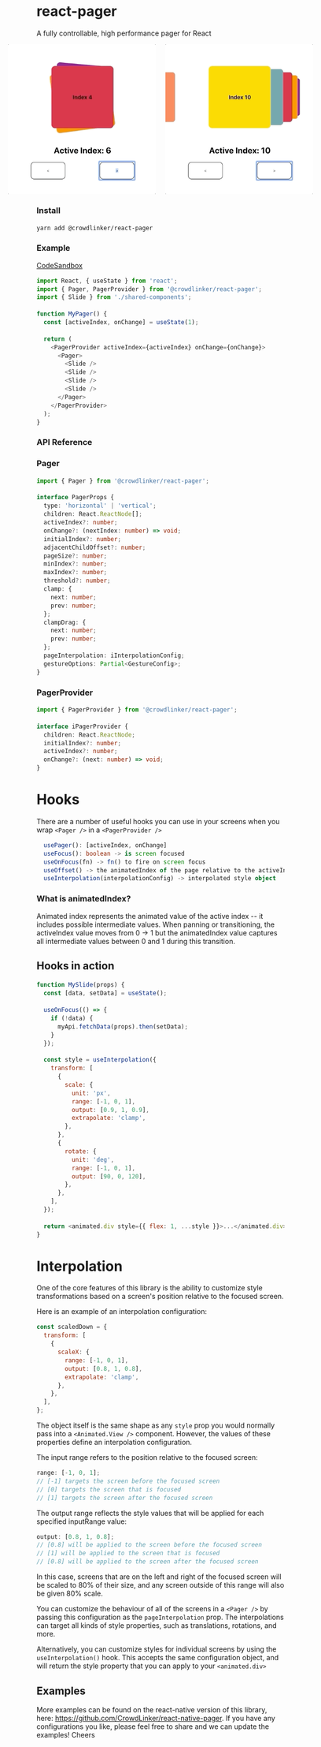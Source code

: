 # react-pager

A fully controllable, high performance pager for React

<p align="center" style="display: flex; justify-content: center; align-items:center;">
  <img src="assets/kilter-cards-web.gif" width="300px"  style="margin: 0 10px"/>
  <img src="assets/stacked-cards-web.gif" width="300px"  style="margin: 0 10px"/>
</p>

### Install

`yarn add @crowdlinker/react-pager`

### Example

[CodeSandbox](https://codesandbox.io/s/floral-rgb-rko24)

```javascript
import React, { useState } from 'react';
import { Pager, PagerProvider } from '@crowdlinker/react-pager';
import { Slide } from './shared-components';

function MyPager() {
  const [activeIndex, onChange] = useState(1);

  return (
    <PagerProvider activeIndex={activeIndex} onChange={onChange}>
      <Pager>
        <Slide />
        <Slide />
        <Slide />
        <Slide />
      </Pager>
    </PagerProvider>
  );
}
```

### API Reference

### Pager

```typescript
import { Pager } from '@crowdlinker/react-pager';

interface PagerProps {
  type: 'horizontal' | 'vertical';
  children: React.ReactNode[];
  activeIndex?: number;
  onChange?: (nextIndex: number) => void;
  initialIndex?: number;
  adjacentChildOffset?: number;
  pageSize?: number;
  minIndex?: number;
  maxIndex?: number;
  threshold?: number;
  clamp: {
    next: number;
    prev: number;
  };
  clampDrag: {
    next: number;
    prev: number;
  };
  pageInterpolation: iInterpolationConfig;
  gestureOptions: Partial<GestureConfig>;
}
```

### PagerProvider

```typescript
import { PagerProvider } from '@crowdlinker/react-pager';

interface iPagerProvider {
  children: React.ReactNode;
  initialIndex?: number;
  activeIndex?: number;
  onChange?: (next: number) => void;
}
```

# Hooks

There are a number of useful hooks you can use in your screens when you wrap `<Pager />` in a `<PagerProvider />`

```typescript
  usePager(): [activeIndex, onChange]
  useFocus(): boolean -> is screen focused
  useOnFocus(fn) -> fn() to fire on screen focus
  useOffset() -> the animatedIndex of the page relative to the activeIndex
  useInterpolation(interpolationConfig) -> interpolated style object
```

### What is animatedIndex?

Animated index represents the animated value of the active index -- it includes possible intermediate values.
When panning or transitioning, the activeIndex value moves from 0 -> 1 but the animatedIndex value captures all intermediate values between 0 and 1 during this transition.

## Hooks in action

```javascript
function MySlide(props) {
  const [data, setData] = useState();

  useOnFocus(() => {
    if (!data) {
      myApi.fetchData(props).then(setData);
    }
  });

  const style = useInterpolation({
    transform: [
      {
        scale: {
          unit: 'px',
          range: [-1, 0, 1],
          output: [0.9, 1, 0.9],
          extrapolate: 'clamp',
        },
      },
      {
        rotate: {
          unit: 'deg',
          range: [-1, 0, 1],
          output: [90, 0, 120],
        },
      },
    ],
  });

  return <animated.div style={{ flex: 1, ...style }}>...</animated.div>;
}
```

# Interpolation

One of the core features of this library is the ability to customize style transformations based on a screen's position relative to the focused screen.

Here is an example of an interpolation configuration:

```javascript
const scaledDown = {
  transform: [
    {
      scaleX: {
        range: [-1, 0, 1],
        output: [0.8, 1, 0.8],
        extrapolate: 'clamp',
      },
    },
  ],
};
```

The object itself is the same shape as any `style` prop you would normally pass into a `<Animated.View />` component. However, the values of these properties define an interpolation configuration.

The input range refers to the position relative to the focused screen:

```javascript
range: [-1, 0, 1];
// [-1] targets the screen before the focused screen
// [0] targets the screen that is focused
// [1] targets the screen after the focused screen
```

The output range reflects the style values that will be applied for each specified inputRange value:

```javascript
output: [0.8, 1, 0.8];
// [0.8] will be applied to the screen before the focused screen
// [1] will be applied to the screen that is focused
// [0.8] will be applied to the screen after the focused screen
```

In this case, screens that are on the left and right of the focused screen will be scaled to 80% of their size, and any screen outside of this range will also be given 80% scale.

You can customize the behaviour of all of the screens in a `<Pager />` by passing this configuration as the `pageInterpolation` prop. The interpolations can target all kinds of style properties, such as translations, rotations, and more.

Alternatively, you can customize styles for individual screens by using the `useInterpolation()` hook. This accepts the same configuration object, and will return the style property that you can apply to your `<animated.div>`

## Examples

More examples can be found on the react-native version of this library, here: https://github.com/CrowdLinker/react-native-pager. If you have any configurations you like, please feel free to share and we can update the examples! Cheers
